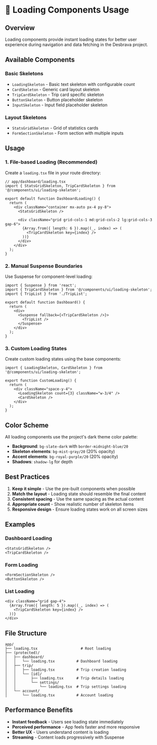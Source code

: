 # 🚀 Loading Components Usage

## Overview

Loading components provide instant loading states for better user experience during navigation and data fetching in the Desbrava project.

## Available Components

### Basic Skeletons

- `LoadingSkeleton` - Basic text skeleton with configurable count
- `CardSkeleton` - Generic card layout skeleton
- `TripCardSkeleton` - Trip card specific skeleton
- `ButtonSkeleton` - Button placeholder skeleton
- `InputSkeleton` - Input field placeholder skeleton

### Layout Skeletons

- `StatsGridSkeleton` - Grid of statistics cards
- `FormSectionSkeleton` - Form section with multiple inputs

## Usage

### 1. File-based Loading (Recommended)

Create a `loading.tsx` file in your route directory:

```tsx
// app/dashboard/loading.tsx
import { StatsGridSkeleton, TripCardSkeleton } from '@/components/ui/loading-skeleton';

export default function DashboardLoading() {
  return (
    <div className="container mx-auto px-4 py-8">
      <StatsGridSkeleton />
      
      <div className="grid grid-cols-1 md:grid-cols-2 lg:grid-cols-3 gap-6">
        {Array.from({ length: 6 }).map((_, index) => (
          <TripCardSkeleton key={index} />
        ))}
      </div>
    </div>
  );
}
```

### 2. Manual Suspense Boundaries

Use Suspense for component-level loading:

```tsx
import { Suspense } from 'react';
import { TripCardSkeleton } from '@/components/ui/loading-skeleton';
import { TripList } from './TripList';

export default function Dashboard() {
  return (
    <div>
      <Suspense fallback={<TripCardSkeleton />}>
        <TripList />
      </Suspense>
    </div>
  );
}
```

### 3. Custom Loading States

Create custom loading states using the base components:

```tsx
import { LoadingSkeleton, CardSkeleton } from '@/components/ui/loading-skeleton';

export function CustomLoading() {
  return (
    <div className="space-y-4">
      <LoadingSkeleton count={3} className="w-3/4" />
      <CardSkeleton />
    </div>
  );
}
```

## Color Scheme

All loading components use the project's dark theme color palette:

- **Background**: `bg-slate-dark` with `border-midnight-blue/20`
- **Skeleton elements**: `bg-mist-gray/20` (20% opacity)
- **Accent elements**: `bg-royal-purple/20` (20% opacity)
- **Shadows**: `shadow-lg` for depth

## Best Practices

1. **Keep it simple** - Use the pre-built components when possible
2. **Match the layout** - Loading state should resemble the final content
3. **Consistent spacing** - Use the same spacing as the actual content
4. **Appropriate count** - Show realistic number of skeleton items
5. **Responsive design** - Ensure loading states work on all screen sizes

## Examples

### Dashboard Loading
```tsx
<StatsGridSkeleton />
<TripCardSkeleton />
```

### Form Loading
```tsx
<FormSectionSkeleton />
<ButtonSkeleton />
```

### List Loading
```tsx
<div className="grid gap-4">
  {Array.from({ length: 5 }).map((_, index) => (
    <TripCardSkeleton key={index} />
  ))}
</div>
```

## File Structure

```
app/
├── loading.tsx                    # Root loading
├── (protected)/
│   ├── dashboard/
│   │   └── loading.tsx          # Dashboard loading
│   ├── trip/
│   │   ├── loading.tsx          # Trip creation loading
│   │   └── [id]/
│   │       ├── loading.tsx      # Trip details loading
│   │       └── settings/
│   │           └── loading.tsx  # Trip settings loading
│   └── account/
│       └── loading.tsx          # Account loading
```

## Performance Benefits

- **Instant feedback** - Users see loading state immediately
- **Perceived performance** - App feels faster and more responsive
- **Better UX** - Users understand content is loading
- **Streaming** - Content loads progressively with Suspense
